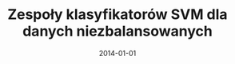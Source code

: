 ---
# Documentation: https://wowchemy.com/docs/managing-content/

title: Zespoły klasyfikatorów SVM dla danych niezbalansowanych
subtitle: ''
summary: ''
authors:
- zieba
tags: []
categories: []
date: '2014-01-01'
lastmod: 2022-10-07T05:50:34Z
featured: false
draft: false

# Featured image
# To use, add an image named `featured.jpg/png` to your page's folder.
# Focal points: Smart, Center, TopLeft, Top, TopRight, Left, Right, BottomLeft, Bottom, BottomRight.
image:
  caption: ''
  focal_point: ''
  preview_only: false

# Projects (optional).
#   Associate this post with one or more of your projects.
#   Simply enter your project's folder or file name without extension.
#   E.g. `projects = ["internal-project"]` references `content/project/deep-learning/index.md`.
#   Otherwise, set `projects = []`.
projects: []
publishDate: '2022-10-07T05:50:32.917353Z'
publication_types:
- '7'
abstract: ''
publication: ''
links:
- name: URL
  url: http://www.dbc.wroc.pl/publication/27091
---